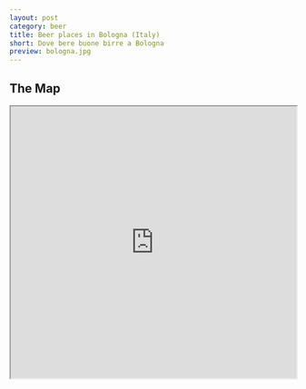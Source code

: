```yaml
---
layout: post
category: beer
title: Beer places in Bologna (Italy)
short: Dove bere buone birre a Bologna
preview: bologna.jpg
---
```


## The Map

<iframe src="https://www.google.com/maps/d/u/0/embed?mid=1u8LFenkoIRwgoj32Sj4En02kEzu6GuGs" style="width:100%" height="480"></iframe>
